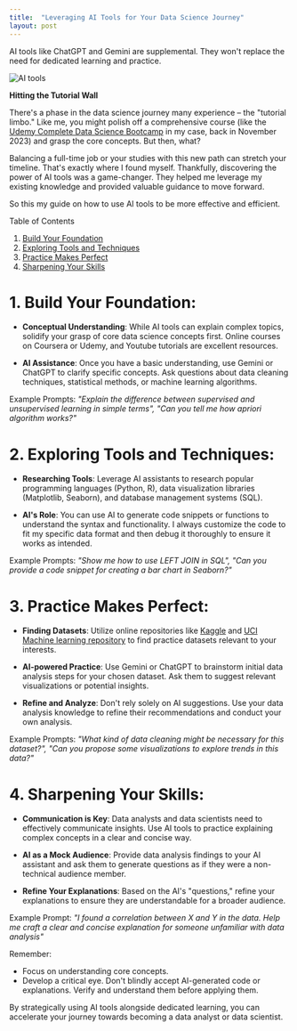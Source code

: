 ```yaml
---
title:  "Leveraging AI Tools for Your Data Science Journey"
layout: post
---
```

AI tools like ChatGPT and Gemini are supplemental. They won't replace the need for dedicated learning and practice.

![AI tools](https://cdn.pixabay.com/photo/2023/02/04/17/28/chat-7767693_1280.jpg)

**Hitting the Tutorial Wall**

There's a phase in the data science journey many experience – the "tutorial limbo."  Like me, you might polish off a comprehensive course (like the [Udemy Complete Data Science Bootcamp](https://www.udemy.com/course/complete-data-science-bootcamp/) in my case, back in November 2023) and grasp the core concepts. But then, what?  

Balancing a full-time job or your studies with this new path can stretch your timeline.  That's exactly where I found myself. Thankfully, discovering the power of AI tools was a game-changer. They helped me leverage my existing knowledge and provided valuable guidance to move forward.

So this my guide on how to use AI tools to be more effective and efficient.

Table of Contents

1. [Build Your Foundation](#building-your-foundation)
2. [Exploring Tools and Techniques](#exploring-tools-and-techniques)
3. [Practice Makes Perfect](#practice-makes-perfect)
4. [Sharpening Your Skills](#sharpening-your-skills)

# 1. Build Your Foundation:

* **Conceptual Understanding**: While AI tools can explain complex topics, solidify your grasp of core data science concepts first. Online courses on Coursera or Udemy, and Youtube tutorials are excellent resources. 

* **AI Assistance**: Once you have a basic understanding, use Gemini or ChatGPT to clarify specific concepts. Ask questions about data cleaning techniques, statistical methods, or machine learning algorithms.

Example Prompts: *"Explain the difference between supervised and unsupervised learning in simple terms", "Can you tell me how apriori algorithm works?"*

# 2. Exploring Tools and Techniques:

* **Researching Tools**: Leverage AI assistants to research popular programming languages (Python, R), data visualization libraries (Matplotlib, Seaborn), and database management systems (SQL).

* **AI's Role**: You can use AI to generate code snippets or functions to understand the syntax and functionality. I always customize the code to fit my specific data format and then debug it thoroughly to ensure it works as intended.

Example Prompts: *"Show me how to use LEFT JOIN in SQL", "Can you provide a code snippet for creating a bar chart in Seaborn?"*

# 3. Practice Makes Perfect:

* **Finding Datasets**: Utilize online repositories like [Kaggle](https://www.kaggle.com/datasets) and [UCI Machine learning repository](https://archive.ics.uci.edu/) to find practice datasets relevant to your interests.

* **AI-powered Practice**: Use Gemini or ChatGPT to brainstorm initial data analysis steps for your chosen dataset. Ask them to suggest relevant visualizations or potential insights.

* **Refine and Analyze**: Don't rely solely on AI suggestions. Use your data analysis knowledge to refine their recommendations and conduct your own analysis.

Example Prompts: *"What kind of data cleaning might be necessary for this dataset?", "Can you propose some visualizations to explore trends in this data?"*

# 4. Sharpening Your Skills:

* **Communication is Key**: Data analysts and data scientists need to effectively communicate insights. Use AI tools to practice explaining complex concepts in a clear and concise way.

* **AI as a Mock Audience**: Provide data analysis findings to your AI assistant and ask them to generate questions as if they were a non-technical audience member.

* **Refine Your Explanations**: Based on the AI's "questions," refine your explanations to ensure they are understandable for a broader audience.

Example Prompt: *"I found a correlation between X and Y in the data. Help me craft a clear and concise explanation for someone unfamiliar with data analysis"*

Remember:

* Focus on understanding core concepts.
* Develop a critical eye. Don't blindly accept AI-generated code or explanations. Verify and understand them before applying them.

By strategically using AI tools alongside dedicated learning, you can accelerate your journey towards becoming a data analyst or data scientist.
